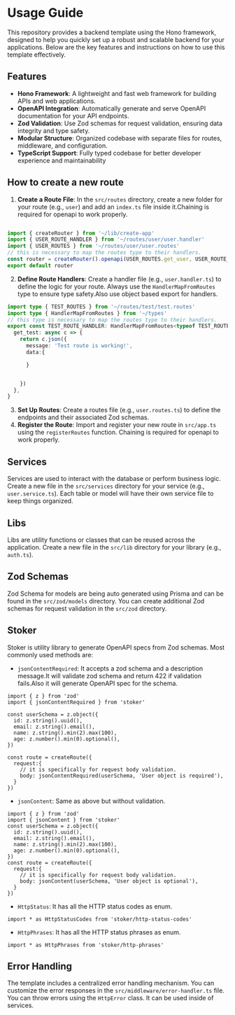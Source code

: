 # Usage Guide
This repository provides a backend template using the Hono framework, designed to help you quickly set up a robust and scalable backend for your applications. Below are the key features and instructions on how to use this template effectively.
## Features
- **Hono Framework**: A lightweight and fast web framework for building APIs and web applications.
- **OpenAPI Integration**: Automatically generate and serve OpenAPI documentation for your API endpoints.
- **Zod Validation**: Use Zod schemas for request validation, ensuring data integrity and type safety.
- **Modular Structure**: Organized codebase with separate files for routes, middleware, and configuration.
- **TypeScript Support**: Fully typed codebase for better developer experience and maintainability
## How to create a new route
1. **Create a Route File**: In the `src/routes` directory, create a new folder for your route (e.g., `user`) and add an `index.ts` file inside it.Chaining is required for openapi to work properly.
```ts

import { createRouter } from '~/lib/create-app'
import { USER_ROUTE_HANDLER } from '~/routes/user/user.handler'
import { USER_ROUTES } from '~/routes/user/user.routes'
// this is necessary to map the routes type to their handlers.
const router = createRouter().openapi(USER_ROUTES.get_user, USER_ROUTE_HANDLER.get_user)
export default router
```
2. **Define Route Handlers**: Create a handler file (e.g., `user.handler.ts`) to define the logic for your route. Always use the `HandlerMapFromRoutes` type to ensure type safety.Also use object based export for handlers.
```ts
import type { TEST_ROUTES } from '~/routes/test/test.routes'
import type { HandlerMapFromRoutes } from '~/types'
// this type is necessary to map the routes type to their handlers.
export const TEST_ROUTE_HANDLER: HandlerMapFromRoutes<typeof TEST_ROUTES> = {
  get_test: async c => {
    return c.json({
      message: 'Test route is working!',
      data:{

      }


    })
  },
}

```

3. **Set Up Routes**: Create a routes file (e.g., `user.routes.ts`) to define the endpoints and their associated Zod schemas.
4. **Register the Route**: Import and register your new route in `src/app.ts` using the `registerRoutes` function. Chaining is required for openapi to work properly.

## Services
Services are used to interact with the database or perform business logic. Create a new file in the `src/services` directory for your service (e.g., `user.service.ts`).
Each table or model will have their own service file to keep things organized.

## Libs
Libs are utility functions or classes that can be reused across the application. Create a new file in the `src/lib` directory for your library (e.g., `auth.ts`).
## Zod Schemas
Zod Schema for models are being auto generated using Prisma and can be found in the `src/zod/models` directory. You can create additional Zod schemas for request validation in the `src/zod` directory.

## Stoker
Stoker is utility library to generate OpenAPI specs from Zod schemas. Most commonly used methods are:
- `jsonContentRequired`: It accepts a zod schema and a description message.It will validate zod schema and return 422 if validation fails.Also it will generate OpenAPI spec for the schema.

```tsx
import { z } from 'zod'
import { jsonContentRequired } from 'stoker'

const userSchema = z.object({
  id: z.string().uuid(),
  email: z.string().email(),
  name: z.string().min(2).max(100),
  age: z.number().min(0).optional(),
})

const route = createRoute({
  request:{
    // it is specifically for request body validation.
    body: jsonContentRequired(userSchema, 'User object is required'),
  }
})

```
- `jsonContent`: Same as above but without validation.
```tsx
import { z } from 'zod'
import { jsonContent } from 'stoker'
const userSchema = z.object({
  id: z.string().uuid(),
  email: z.string().email(),
  name: z.string().min(2).max(100),
  age: z.number().min(0).optional(),
})
const route = createRoute({
  request:{
    // it is specifically for request body validation.
    body: jsonContent(userSchema, 'User object is optional'),
  }
})
```
- `HttpStatus`: It has all the HTTP status codes as enum.
```tsx
import * as HttpStatusCodes from 'stoker/http-status-codes'

```
- `HttpPhrases`: It has all the HTTP status phrases as enum.
```tsx
import * as HttpPhrases from 'stoker/http-phrases'
```


## Error Handling
The template includes a centralized error handling mechanism. You can customize the error responses in the `src/middleware/error-handler.ts` file.
You can throw errors using the `HttpError` class. It can be used inside of services.
